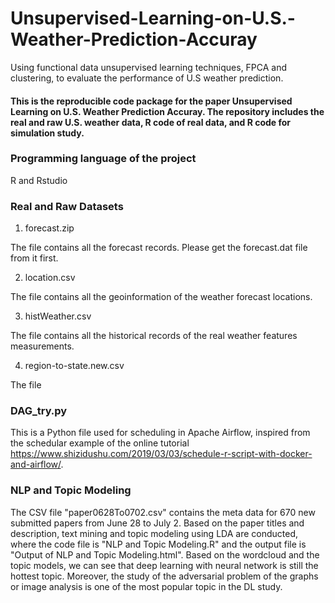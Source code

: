 # Unsupervised-Learning-on-U.S.-Weather-Prediction-Accuray
Using functional data unsupervised learning techniques, FPCA and clustering, to evaluate the performance of U.S weather prediction.

#### This is the reproducible code package for the paper Unsupervised Learning on U.S. Weather Prediction Accuray. The repository includes the real and raw U.S. weather data, R code of real data, and R code for simulation study.

### Programming language of the project
R and Rstudio

### Real and Raw Datasets
1. forecast.zip

The file contains all the forecast records. Please get the forecast.dat file from it first.

2. location.csv

The file contains all the geoinformation of the weather forecast locations.

3. histWeather.csv

The file contains all the historical records of the real weather features measurements.

4. region-to-state.new.csv

The file

### DAG_try.py
This is a Python file used for scheduling in Apache Airflow, inspired from the schedular example of the online tutorial https://www.shizidushu.com/2019/03/03/schedule-r-script-with-docker-and-airflow/.  

### NLP and Topic Modeling
The CSV file "paper0628To0702.csv" contains the meta data for 670 new submitted papers from June 28 to July 2. Based on the paper titles and description, text mining and topic modeling using LDA are conducted, where the code file is "NLP and Topic Modeling.R" and the output file is "Output of NLP and Topic Modeling.html". Based on the wordcloud and the topic models, we can see that deep learning with neural network is still the hottest topic. Moreover, the study of the adversarial problem of the graphs or image analysis is one of the most popular topic in the DL study.

